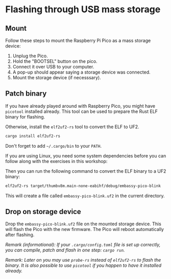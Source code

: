 
# Flashing through USB mass storage

## Mount

Follow these steps to mount the Raspberry Pi Pico as a mass storage device:

1. Unplug the Pico.
2. Hold the "BOOTSEL" button on the pico.
3. Connect it over USB to your computer.
4. A pop-up should appear saying a storage device was connected.
5. Mount the storage device (if necesssary).

## Patch binary

If you have already played around with Raspberry Pico, you might have `picotool` installed already. This tool can be used to prepare the Rust ELF binary for flashing.

Otherwise, install the `elf2uf2-rs` tool to convert the ELF to UF2.

```bash
cargo install elf2uf2-rs
```

Don't forget to add `~/.cargo/bin` to your `PATH`.

If you are using Linux, you need some system dependencies before you can follow along with the exercises in this workshop:

Then you can run the following command to convert the ELF binary to a UF2 binary:

```bash
elf2uf2-rs target/thumbv8m.main-none-eabihf/debug/embassy-pico-blink
```

This will create a file called `embassy-pico-blink.uf2` in the current directory.

## Drop on storage device

Drop the `embassy-pico-blink.uf2` file on the mounted storage device. This will flash the Pico with the new firmware. The Pico will reboot automatically after flashing.

_Remark (informational): If your `.cargo/config.toml` file is set up correctly, you can compile, patch and flash in one step: `cargo run`._

_Remark: Later on you may use `probe-rs` instead of `elf2uf2-rs` to flash the binary. It is also possible to use `picotool` if you happen to have it installed already._
